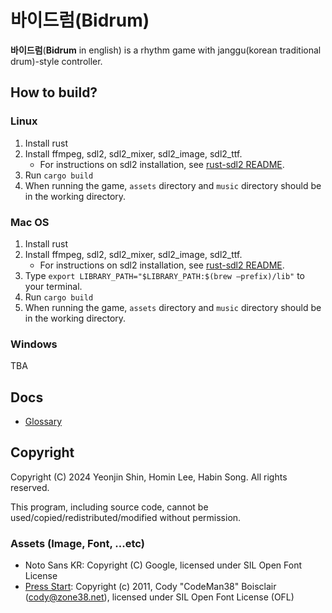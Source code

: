 # 바이드럼(Bidrum)
**바이드럼**(**Bidrum** in english) is a rhythm game with janggu(korean traditional drum)-style controller.

## How to build?
### Linux
1. Install rust
1. Install ffmpeg, sdl2, sdl2_mixer, sdl2_image, sdl2_ttf.
    - For instructions on sdl2 installation, see [rust-sdl2 README](https://github.com/Rust-SDL2/rust-sdl2).
1. Run `cargo build`
1. When running the game, `assets` directory and `music` directory should be in the working directory.

### Mac OS
1. Install rust
1. Install ffmpeg, sdl2, sdl2_mixer, sdl2_image, sdl2_ttf.
    - For instructions on sdl2 installation, see [rust-sdl2 README](https://github.com/Rust-SDL2/rust-sdl2).
1. Type `export LIBRARY_PATH="$LIBRARY_PATH:$(brew —prefix)/lib"` to your terminal.
1. Run `cargo build`
1. When running the game, `assets` directory and `music` directory should be in the working directory.


### Windows
TBA

## Docs
- [Glossary](docs/glossary.md)

## Copyright
Copyright (C) 2024 Yeonjin Shin, Homin Lee, Habin Song. All rights reserved.

This program, including source code, cannot be used/copied/redistributed/modified without permission.

### Assets (Image, Font, ...etc)
 - Noto Sans KR: Copyright (C) Google, licensed under SIL Open Font License
 - [Press Start](https://www.fontspace.com/press-start-2p-font-f11591): Copyright (c) 2011, Cody "CodeMan38" Boisclair (cody@zone38.net), licensed under SIL Open Font License (OFL)